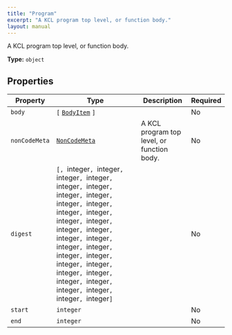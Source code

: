 ```yaml
---
title: "Program"
excerpt: "A KCL program top level, or function body."
layout: manual
---
```


A KCL program top level, or function body.

**Type:** `object`





## Properties

| Property | Type | Description | Required |
|----------|------|-------------|----------|
| `body` |`[` [`BodyItem`](/docs/kcl/types/BodyItem) `]`|  | No |
| `nonCodeMeta` |[`NonCodeMeta`](/docs/kcl/types/NonCodeMeta)| A KCL program top level, or function body. | No |
| `digest` |`[, `integer`, `integer`, `integer`, `integer`, `integer`, `integer`, `integer`, `integer`, `integer`, `integer`, `integer`, `integer`, `integer`, `integer`, `integer`, `integer`, `integer`, `integer`, `integer`, `integer`, `integer`, `integer`, `integer`, `integer`, `integer`, `integer`, `integer`, `integer`, `integer`, `integer`, `integer`, `integer`]`|  | No |
| `start` |`integer`|  | No |
| `end` |`integer`|  | No |


